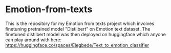 # Emotion-from-texts
This is the repository for my Emotion from texts project which involves finetuning pretrained model "Distilbert" on Emotion text dataset. The finetuned  distilbert model was then deployed on huggingface which anyone can play around with here: https://huggingface.co/spaces/Elegbede/Text_to_emotion_classifier
